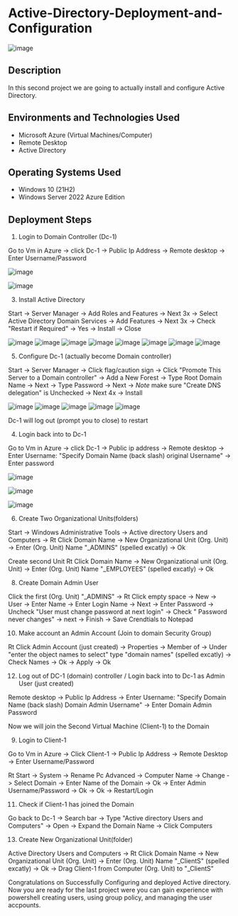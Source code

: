 # Active-Directory-Deployment-and-Configuration

![image](https://github.com/user-attachments/assets/e2d78ecf-468d-4d2b-8fc4-d839bf116ed9)

<h2>Description </h2>

In this second project we are going to actually install and configure Active Directory.

<h2>Environments and Technologies Used</h2>

- Microsoft Azure (Virtual Machines/Computer)
- Remote Desktop
- Active Directory

<h2>Operating Systems Used </h2>

- Windows 10</b> (21H2)
- Windows Server 2022 Azure Edition


<h2>Deployment Steps</h2>

1. Login to Domain Controller (Dc-1)

Go to Vm in Azure -> click Dc-1 -> Public Ip Address -> Remote desktop -> Enter Username/Password

![image](https://github.com/user-attachments/assets/ae460eb6-42f8-49fa-b969-a4cba01dd50d)
 <p> 
</p>

![image](https://github.com/user-attachments/assets/3720286a-d340-48b3-822f-7c4e70563ddb)
 <p> 
</p>

3. Install Active Directory

Start -> Server Manager -> Add Roles and Features -> Next 3x -> Select Active Directory Domain Services -> Add Features -> Next 3x -> Check "Restart if Required" -> Yes -> Install -> Close

![image](https://github.com/user-attachments/assets/dc8a6b66-4b75-446f-845a-316db3f4d383)
![image](https://github.com/user-attachments/assets/2b31d70c-9520-4681-b6d8-b38fbf9323fc)
![image](https://github.com/user-attachments/assets/0b553b39-d7bd-4814-ba32-277347f7cd37)
![image](https://github.com/user-attachments/assets/137b8b17-b426-4bac-a87f-fa07cb099c49)
![image](https://github.com/user-attachments/assets/b0beb1cb-fa75-4c11-b17e-beab02e19557)
![image](https://github.com/user-attachments/assets/bad329b7-11be-4970-8f40-73954a47c272)
![image](https://github.com/user-attachments/assets/acdc73e9-2dda-4987-adc7-f2c35334954a)
![image](https://github.com/user-attachments/assets/7a9ee9ce-92cf-4e6c-9f66-994a10b5d57a)

5. Configure Dc-1 (actually become Domain controller)

Start -> Server Manager -> Click flag/caution sign -> Click "Promote This Server to a Domain controller" -> Add a New Forest -> Type Root Domain Name -> Next -> Type Password -> Next -> *Note* make sure "Create DNS delegation" is Unchecked -> Next 4x -> Install

![image](https://github.com/user-attachments/assets/be477151-bf63-42e7-a328-351c17b9a2c0)
![image](https://github.com/user-attachments/assets/b94041cd-9f10-4ab8-ab34-59ce29fe61f2)
![image](https://github.com/user-attachments/assets/5cbc91fb-4c15-4823-a578-4913d958f78b)
![image](https://github.com/user-attachments/assets/20394feb-c017-44d9-b793-80892659e7bb)
![image](https://github.com/user-attachments/assets/7779b3c3-ffc7-4c3a-a4cb-92ea6446f0f4)

Dc-1 will log out (prompt you to close) to restart 

4. Login back into to Dc-1

Go to Vm in Azure -> click Dc-1 -> Public ip address -> Remote desktop -> Enter Username: "Specify Domain Name (back slash) original Username" -> Enter password

![image](https://github.com/user-attachments/assets/ae460eb6-42f8-49fa-b969-a4cba01dd50d)
 <p> 
</p>

![image](https://github.com/user-attachments/assets/3720286a-d340-48b3-822f-7c4e70563ddb)
 <p> 
</p>

![image](https://github.com/user-attachments/assets/4c5c4133-3260-461c-930f-0c056ff75a2d)

6. Create Two Organizational Units(folders)

Start -> Windows Administrative Tools -> Active directory Users and Computers -> Rt Click Domain Name -> New Organizational Unit (Org. Unit) -> Enter (Org. Unit) Name "_ADMINS" (spelled excatly) -> Ok

Create second Unit
Rt Click Domain Name -> New Organizational unit (Org. Unit) -> Enter (Org. Unit) Name "_EMPLOYEES" (spelled excatly) -> Ok

8. Create Domain Admin User

Click the first (Org. Unit) "_ADMINS" -> Rt Click empty space -> New -> User -> Enter Name -> Enter Login Name -> Next -> Enter Password -> Uncheck "User must change password at next login" -> Check " Password never changes"
-> next -> Finish -> Save Crendtials to Notepad

10. Make account an Admin Account (Join to domain Security Group)

Rt Click Admin Account (just created) -> Properties -> Member of -> Under "enter the object names to select" type "domain names" (spelled excatly) -> Check Names -> Ok -> Apply -> Ok

12. Log out of DC-1 (domain) controller / Login back into to Dc-1 as Admin User (just created)

Remote desktop -> Public Ip Address -> Enter Username: "Specify Domain Name (back slash) Domain Admin Username" -> Enter Domain Admin Password

 Now we will join the Second Virtual Machine (Client-1) to the Domain

9. Login to Client-1

Go to Vm in Azure -> Click Client-1 -> Public Ip Address -> Remote Desktop -> Enter Username/Password

Rt Start -> System -> Rename Pc Advanced -> Computer Name -> Change -> Select Domain -> Enter Name of the Domain -> Ok -> Enter Admin Username/Password -> Ok -> Ok -> Restart/Login

11. Check if Client-1 has joined the Domain

Go back to Dc-1 -> Search bar -> Type "Active directory Users and Computers" -> Open -> Expand the Domain Name -> Click Computers

13. Create New Organizational Unit(folder)

Active Directory Users and Computers -> Rt Click Domain Name -> New Organizational Unit (Org. Unit) -> Enter (Org. Unit) Name "_ClientS" (spelled excatly) -> Ok -> Drag Client-1 from Computer (Org. Unit) to "_ClientS"

Congratulations on Successfully Configuring and deployed Active directory. Now you are ready for the last project were you can gain experience with powershell creating users, using group policy, and managing the user accpounts. 

